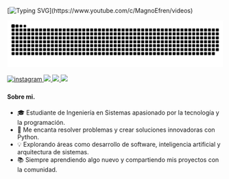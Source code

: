 <p align="left"> </p>

[![Typing SVG](https://readme-typing-svg.demolab.com?font=Fira+Code&pause=1000&color=FFFFFF&width=435&lines=Hola+👋+Soy+Samuel+.+bienvenidos!)](https://www.youtube.com/c/MagnoEfren/videos)

![Snake animation](https://github.com/MagnoEfren/magnoefren/blob/main/github_snake.svg)

  
<a href="aqui mi link" target="_blank">
<img src=https://img.shields.io/badge/instagram-F4A98F.svg?&style=for-the-badge&logo=instagram&logoColor=white alt=instagram style="margin-bottom: 5px;" />
  
<a href="aqui mi link" target="_blank">
  
<img src="https://img.shields.io/badge/YouTube-FF0905?style=for-the-badge&logo=youtube&logoColor=white" target="_blank">   
<a href="aqui mi link" target="_blank">
<img src="https://img.shields.io/badge/X-8FC3F4?style=for-the-badge&logo=X&logoColor=white" target="_blank"> 

<a href="aqui mi link" target="_blank">
<img src="https://img.shields.io/badge/LinkedIn-4B49B9?style=for-the-badge&logo=LinkedIn&logoColor=white" target="_blank"> 

 </a>  

#### Sobre mi.

- 🎓 Estudiante de Ingeniería en Sistemas apasionado por la tecnología y la programación.
- 🐍 Me encanta resolver problemas y crear soluciones innovadoras con Python.
- 💡 Explorando áreas como desarrollo de software, inteligencia artificial y arquitectura de sistemas.
- 📚 Siempre aprendiendo algo nuevo y compartiendo mis proyectos con la comunidad.
